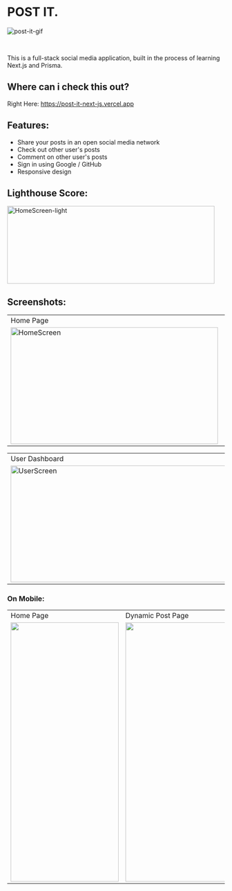 # POST IT.

![post-it-gif](https://user-images.githubusercontent.com/97472180/230383676-ba8c0517-d6ea-4419-b3d3-8c762c5a5ae9.gif)

<br>

This is a full-stack social media application, built in the process of learning Next.js and Prisma.

## Where can i check this out?

Right Here: https://post-it-next-js.vercel.app
<br />

## Features:

- Share your posts in an open social media network
- Check out other user's posts
- Comment on other user's posts
- Sign in using Google / GitHub
- Responsive design

## Lighthouse Score:

<img src="https://user-images.githubusercontent.com/97472180/230384243-31ce8f4e-ef31-4a05-be26-4b64e1e24598.PNG" height="180" width="480" alt="HomeScreen-light"/>

## Screenshots:

<p align="center">
<table>
<tr>
<td>Home Page</td>
<td>Dynamic Post Page</td>
</tr>
<tr> 
<td><img src="https://user-images.githubusercontent.com/97472180/230383665-d73d4364-c24a-4ecd-b2d8-a5ecfdda23ef.png" height="270" width="480" alt="HomeScreen"/></td>
<td><img src="https://user-images.githubusercontent.com/97472180/230383671-9770914a-089e-494e-bcb7-3816b262fbb5.png" height="270" width="480" alt="PostScreen" alt="API-Response"/>  </td>
</tr>
</table>
</p>

<p align="center">
<table>
<tr>
<td>User Dashboard</td>
</tr>
<tr>
<td><img src="https://user-images.githubusercontent.com/97472180/230388000-1679d8db-5dfd-48a5-934b-8b6fafa3b92d.png" height="270" width="500" alt="UserScreen">  </td>
  </td>
</tr>
</table>
</p>

### On Mobile:

<p align="center">
<table>
  <tr>
    <td>Home Page</td>
     <td>Dynamic Post Page</td>
     <td>User Dashboard</td>
  </tr>
  <tr>
    <td><img src="https://user-images.githubusercontent.com/97472180/230386803-a538b5e9-432f-4863-913c-688b90f60b06.png" width=250 height=600></td>
    <td><img src="https://user-images.githubusercontent.com/97472180/230386813-941029d9-1cb2-401a-b635-bb2d6f27f4aa.png" width=250 height=600></td>
    <td><img src="https://user-images.githubusercontent.com/97472180/230386821-abee8f85-a3b8-473d-8f0c-dab495c2ea58.png" width=250 height=600></td>
  </tr>
 </table>
</p>
